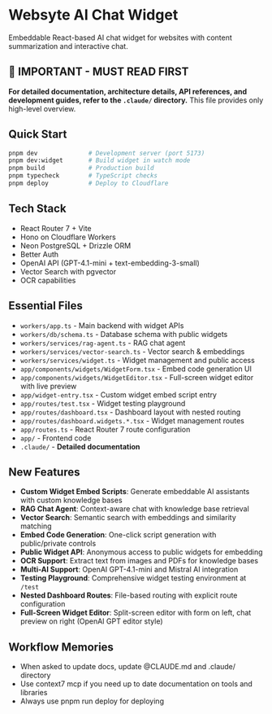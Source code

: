 # Websyte AI Chat Widget

Embeddable React-based AI chat widget for websites with content summarization and interactive chat.

## 🚨 IMPORTANT - MUST READ FIRST
**For detailed documentation, architecture details, API references, and development guides, refer to the `.claude/` directory.** This file provides only high-level overview.

## Quick Start
```bash
pnpm dev              # Development server (port 5173)
pnpm dev:widget       # Build widget in watch mode
pnpm build            # Production build
pnpm typecheck        # TypeScript checks
pnpm deploy           # Deploy to Cloudflare
```

## Tech Stack
- React Router 7 + Vite
- Hono on Cloudflare Workers
- Neon PostgreSQL + Drizzle ORM
- Better Auth
- OpenAI API (GPT-4.1-mini + text-embedding-3-small)
- Vector Search with pgvector
- OCR capabilities

## Essential Files
- `workers/app.ts` - Main backend with widget APIs
- `workers/db/schema.ts` - Database schema with public widgets
- `workers/services/rag-agent.ts` - RAG chat agent
- `workers/services/vector-search.ts` - Vector search & embeddings
- `workers/services/widget.ts` - Widget management and public access
- `app/components/widgets/WidgetForm.tsx` - Embed code generation UI
- `app/components/widgets/WidgetEditor.tsx` - Full-screen widget editor with live preview
- `app/widget-entry.tsx` - Custom widget embed script entry
- `app/routes/test.tsx` - Widget testing playground
- `app/routes/dashboard.tsx` - Dashboard layout with nested routing
- `app/routes/dashboard.widgets.*.tsx` - Widget management routes
- `app/routes.ts` - React Router 7 route configuration
- `app/` - Frontend code
- `.claude/` - **Detailed documentation**

## New Features
- **Custom Widget Embed Scripts**: Generate embeddable AI assistants with custom knowledge bases
- **RAG Chat Agent**: Context-aware chat with knowledge base retrieval
- **Vector Search**: Semantic search with embeddings and similarity matching
- **Embed Code Generation**: One-click script generation with public/private controls
- **Public Widget API**: Anonymous access to public widgets for embedding
- **OCR Support**: Extract text from images and PDFs for knowledge bases
- **Multi-AI Support**: OpenAI GPT-4.1-mini and Mistral AI integration
- **Testing Playground**: Comprehensive widget testing environment at `/test`
- **Nested Dashboard Routes**: File-based routing with explicit route configuration
- **Full-Screen Widget Editor**: Split-screen editor with form on left, chat preview on right (OpenAI GPT editor style)

## Workflow Memories
- When asked to update docs, update @CLAUDE.md and .claude/ directory
- Use context7 mcp if you need up to date documentation on tools and libraries
- Always use pnpm run deploy for deploying